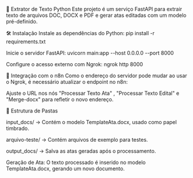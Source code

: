 📄 Extrator de Texto Python
Este projeto é um serviço FastAPI para extrair texto de arquivos DOC, DOCX e PDF e gerar atas editadas com um modelo pré-definido.

🛠 Instalação
Instale as dependências do Python:
pip install -r requirements.txt

Inicie o servidor FastAPI:
uvicorn main:app --host 0.0.0.0 --port 8000

Configure o acesso externo com Ngrok:
ngrok http 8000

🔗 Integração com o n8n
Como o endereço do servidor pode mudar ao usar o Ngrok, é necessário atualizar o endpoint no n8n:

Ajuste o URL nos nós "Processar Texto Ata" , "Processar Texto Edital" e "Merge-docx" para refletir o novo endereço.

📂 Estrutura de Pastas

input_docs/ → Contém o modelo TemplateAta.docx, usado como papel timbrado.

arquivo-teste/ → Contém arquivos de exemplo para testes.

output_docs/ → Salva as atas geradas após o processamento.

Geração de Ata: O texto processado é inserido no modelo TemplateAta.docx, gerando um novo documento.

